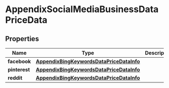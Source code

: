 

# AppendixSocialMediaBusinessDataPriceData


## Properties

| Name | Type | Description | Notes |
|------------ | ------------- | ------------- | -------------|
|**facebook** | [**AppendixBingKeywordsDataPriceDataInfo**](AppendixBingKeywordsDataPriceDataInfo.md) |  |  [optional] |
|**pinterest** | [**AppendixBingKeywordsDataPriceDataInfo**](AppendixBingKeywordsDataPriceDataInfo.md) |  |  [optional] |
|**reddit** | [**AppendixBingKeywordsDataPriceDataInfo**](AppendixBingKeywordsDataPriceDataInfo.md) |  |  [optional] |



